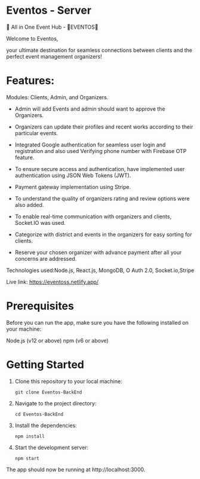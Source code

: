 # Eventos - Server

🌟 All in One Event Hub - 📍EVENTOS🎉

Welcome to Eventos,

  your ultimate destination for seamless connections between clients and the perfect event management organizers!

# Features:
 
Modules: Clients, Admin, and Organizers.

- Admin will add Events and admin should want to approve the Organizers.

- Organizers can update their profiles and recent works  according to their particular events. 

- Integrated Google authentication for seamless user login and registration and also used Verifying phone number with Firebase OTP feature.

- To ensure secure access and authentication, have implemented user authentication using JSON Web Tokens (JWT).

- Payment gateway implementation using Stripe.

- To understand the quality of organizers rating and review options were also added.

- To enable real-time communication with organizers and clients, Socket.IO was used.

- Categorize with district and events in the organizers for easy sorting for clients.

- Reserve your chosen organizer with advance payment after all your concerns are addressed.

Technologies used:Node.js, React.js, MongoDB, O Auth 2.0, Socket.io,Stripe

Live link: https://eventoss.netlify.app/

# Prerequisites

Before you can run the app, make sure you have the following installed on your machine:

Node.js (v12 or above)
npm (v6 or above)
# Getting Started
1. Clone this repository to your local machine:

       git clone Eventos-BackEnd



3. Navigate to the project directory:

       cd Eventos-BackEnd



3. Install the dependencies:

       npm install

4. Start the development server:

       npm start

The app should now be running at http://localhost:3000.
